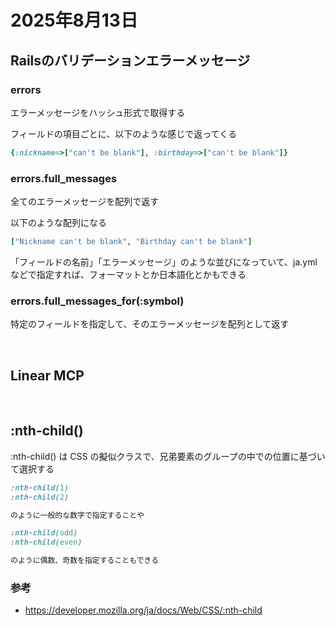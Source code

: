 # 2025年8月13日

## Railsのバリデーションエラーメッセージ

### errors
エラーメッセージをハッシュ形式で取得する

フィールドの項目ごとに、以下のような感じで返ってくる

```rb
{:nickname=>["can't be blank"], :birthday=>["can't be blank"]}
```

### errors.full_messages
全てのエラーメッセージを配列で返す

以下のような配列になる

```rb
["Nickname can't be blank", "Birthday can't be blank"]
```

「フィールドの名前」「エラーメッセージ」のような並びになっていて、ja.ymlなどで指定すれば、フォーマットとか日本語化とかもできる

### errors.full_messages_for(:symbol)

特定のフィールドを指定して、そのエラーメッセージを配列として返す

<br>


## Linear MCP



<br>

## :nth-child()

:nth-child() は CSS の擬似クラスで、兄弟要素のグループの中での位置に基づいて選択する

```css
:nth-child(1)
:nth-child(2) 

のように一般的な数字で指定することや

:nth-child(odd)
:nth-child(even)

のように偶数、奇数を指定することもできる
```

### 参考
- https://developer.mozilla.org/ja/docs/Web/CSS/:nth-child
